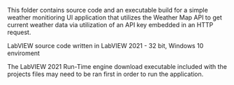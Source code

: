 This folder contains source code and an executable build for a simple weather monitioring UI application that utilizes the Weather Map API to get current weather data via utilization of an API key embedded in an HTTP request.  

LabVIEW source code written in LabVIEW 2021 - 32 bit, Windows 10 enviroment

The LabVIEW 2021 Run-Time engine download executable included with the projects files may need to be ran first in order to run the application.



